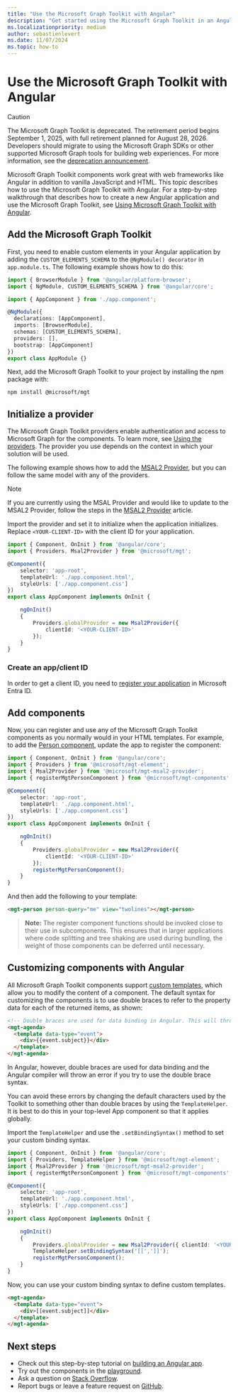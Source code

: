 ```yaml
---
title: "Use the Microsoft Graph Toolkit with Angular"
description: "Get started using the Microsoft Graph Toolkit in an Angular application."
ms.localizationpriority: medium
author: sebastienlevert
ms.date: 11/07/2024
ms.topic: how-to
---
```


# Use the Microsoft Graph Toolkit with Angular

> [!CAUTION]
> The Microsoft Graph Toolkit is deprecated. The retirement period begins September 1, 2025, with full retirement planned for August 28, 2026. Developers should migrate to using the Microsoft Graph SDKs or other supported Microsoft Graph tools for building web experiences. For more information, see the [deprecation announcement](https://devblogs.microsoft.com/microsoft365dev/microsoft-graph-toolkit-retirement/).

Microsoft Graph Toolkit components work great with web frameworks like Angular in addition to vanilla JavaScript and HTML. This topic describes how to use the Microsoft Graph Toolkit with Angular. For a step-by-step walkthrough that describes how to create a new Angular application and use the Microsoft Graph Toolkit, see [Using Microsoft Graph Toolkit with Angular](https://developer.microsoft.com/graph/blogs/a-lap-around-microsoft-graph-toolkit-day-14-using-microsoft-graph-toolkit-with-angular/).

## Add the Microsoft Graph Toolkit

First, you need to enable custom elements in your Angular application by adding the `CUSTOM_ELEMENTS_SCHEMA` to the `@NgModule() decorator` in `app.module.ts`. The following example shows how to do this:

```TypeScript
import { BrowserModule } from '@angular/platform-browser';
import { NgModule, CUSTOM_ELEMENTS_SCHEMA } from '@angular/core';

import { AppComponent } from './app.component';

@NgModule({
  declarations: [AppComponent],
  imports: [BrowserModule],
  schemas: [CUSTOM_ELEMENTS_SCHEMA],
  providers: [],
  bootstrap: [AppComponent]
})
export class AppModule {}
```

Next, add the Microsoft Graph Toolkit to your project by installing the npm package with:

```Command Line
npm install @microsoft/mgt
```

## Initialize a provider

The Microsoft Graph Toolkit providers enable authentication and access to Microsoft Graph for the components. To learn more, see [Using the providers](../providers/providers.md). The provider you use depends on the context in which your solution will be used.

The following example shows how to add the [MSAL2 Provider](../providers/msal2.md), but you can follow the same model with any of the providers.

> [!NOTE]
> If you are currently using the MSAL Provider and would like to update to the MSAL2 Provider, follow the steps in the [MSAL2 Provider](../providers/msal2.md#migrating-from-msal-provider-to-msal2-provider) article.

Import the provider and set it to initialize when the application initializes. Replace `<YOUR-CLIENT-ID>` with the client ID for your application.

```TypeScript
import { Component, OnInit } from '@angular/core';
import { Providers, Msal2Provider } from '@microsoft/mgt';

@Component({
    selector: 'app-root',
    templateUrl: './app.component.html',
    styleUrls: ['./app.component.css']
})
export class AppComponent implements OnInit {

    ngOnInit()
    {
        Providers.globalProvider = new Msal2Provider({
            clientId: '<YOUR-CLIENT-ID>'
        });
    }
}
```

### Create an app/client ID

In order to get a client ID, you need to [register your application](../../auth-register-app-v2.md) in Microsoft Entra ID.

## Add components

Now, you can register and use any of the Microsoft Graph Toolkit components as you normally would in your HTML templates. For example, to add the [Person component](../components/person.md), update the app to register the component:


```TypeScript
import { Component, OnInit } from '@angular/core';
import { Providers } from '@microsoft/mgt-element';
import { Msal2Provider } from '@microsoft/mgt-msal2-provider';
import { registerMgtPersonComponent } from '@microsoft/mgt-components';

@Component({
    selector: 'app-root',
    templateUrl: './app.component.html',
    styleUrls: ['./app.component.css']
})
export class AppComponent implements OnInit {

    ngOnInit()
    {
        Providers.globalProvider = new Msal2Provider({
            clientId: '<YOUR-CLIENT-ID>'
        });
        registerMgtPersonComponent();
    }
}
```

And then add the following to your template:

```html
<mgt-person person-query="me" view="twolines"></mgt-person>
```

> **Note:** The register component functions should be invoked close to their use in subcomponents. This ensures that in larger applications where code splitting and tree shaking are used during bundling, the weight of those components can be deferred until necessary.

## Customizing components with Angular

All Microsoft Graph Toolkit components support [custom templates](../customize-components/templates.md), which allow you to modify the content of a component. The default syntax for customizing the components is to use double braces to refer to the property data for each of the returned items, as shown:

```html
<!-- Double braces are used for data binding in Angular. This will throw an error. -->
<mgt-agenda>
  <template data-type="event">
    <div>{{event.subject}}</div>
  </template>
</mgt-agenda>
```

In Angular, however, double braces are used for data binding and the Angular compiler will throw an error if you try to use the double brace syntax.

You can avoid these errors by changing the default characters used by the Toolkit to something other than double braces by using the `TemplateHelper`. It is best to do this in your top-level App component so that it applies globally.

Import the `TemplateHelper` and use the `.setBindingSyntax()` method to set your custom binding syntax.

```TypeScript
import { Component, OnInit } from '@angular/core';
import { Providers, TemplateHelper } from '@microsoft/mgt-element';
import { Msal2Provider } from '@microsoft/mgt-msal2-provider';
import { registerMgtPersonComponent } from '@microsoft/mgt-components';

@Component({
    selector: 'app-root',
    templateUrl: './app.component.html',
    styleUrls: ['./app.component.css']
})
export class AppComponent implements OnInit {

    ngOnInit()
    {
        Providers.globalProvider = new Msal2Provider({ clientId: '<YOUR-CLIENT-ID>'})
        TemplateHelper.setBindingSyntax('[[',']]');
        registerMgtPersonComponent();
    }
}
```

Now, you can use your custom binding syntax to define custom templates.

```html
<mgt-agenda>
  <template data-type="event">
    <div>[[event.subject]]</div>
  </template>
</mgt-agenda>
```

## Next steps

- Check out this step-by-step tutorial on [building an Angular app](https://developer.microsoft.com/graph/blogs/a-lap-around-microsoft-graph-toolkit-day-14-using-microsoft-graph-toolkit-with-angular/).
- Try out the components in the [playground](https://mgt.dev).
- Ask a question on [Stack Overflow](https://aka.ms/mgt-question).
- Report bugs or leave a feature request on [GitHub](https://aka.ms/mgt/issues).
